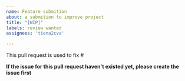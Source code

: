 ```yaml
---
name: Feature submition
about: a submition to improve project
title: "[WIP]"
labels: review wanted
assignees: 'tiena2cva'

---
```


This pull request is used to fix #

**If the issue for this pull request haven't existed yet, please create the issue first**
